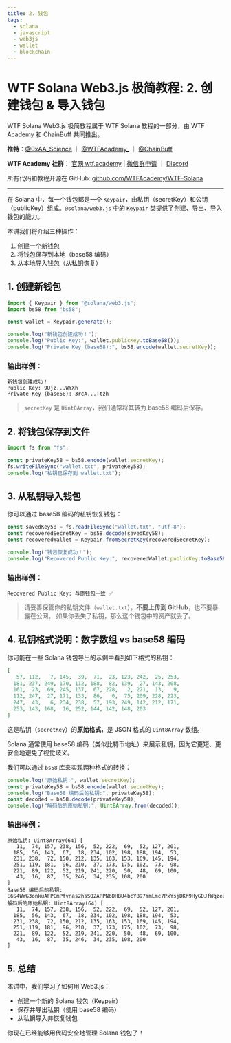 ```yaml
---
title: 2. 钱包
tags:
  - solana
  - javascript
  - web3js
  - wallet
  - blockchain
---
```


# WTF Solana Web3.js 极简教程: 2. 创建钱包 & 导入钱包

WTF Solana Web3.js 极简教程属于 WTF Solana 教程的一部分，由 WTF Academy 和 ChainBuff 共同推出。

**推特**：[@0xAA_Science](https://twitter.com/0xAA_Science) ｜ [@WTFAcademy_](https://twitter.com/WTFAcademy_) ｜ [@ChainBuff](https://twitter.com/ChainBuff)

**WTF Academy 社群：** [官网 wtf.academy](https://wtf.academy) | [微信群申请](https://docs.google.com/forms/d/e/1FAIpQLSe4KGT8Sh6sJ7hedQRuIYirOoZK_85miz3dw7vA1-YjodgJ-A/viewform?usp=sf_link) ｜ [Discord](https://discord.gg/5akcruXrsk)

所有代码和教程开源在 GitHub: [github.com/WTFAcademy/WTF-Solana](https://github.com/WTFAcademy/WTF-Solana)

---

在 Solana 中，每一个钱包都是一个 `Keypair`，由私钥（secretKey）和公钥（publicKey）组成。`@solana/web3.js` 中的 `Keypair` 类提供了创建、导出、导入钱包的能力。

本讲我们将介绍三种操作：
1. 创建一个新钱包
2. 将钱包保存到本地（base58 编码）
3. 从本地导入钱包（从私钥恢复）


## 1. 创建新钱包

```ts
import { Keypair } from "@solana/web3.js";
import bs58 from "bs58";

const wallet = Keypair.generate();

console.log("新钱包创建成功！");
console.log("Public Key:", wallet.publicKey.toBase58());
console.log("Private Key (base58):", bs58.encode(wallet.secretKey));
```

### 输出样例：

```
新钱包创建成功！
Public Key: 9Ujz...WYXh
Private Key (base58): 3rcA...Ttzh
```

> `secretKey` 是 `Uint8Array`，我们通常将其转为 base58 编码后保存。


## 2. 将钱包保存到文件

```ts
import fs from "fs";

const privateKey58 = bs58.encode(wallet.secretKey);
fs.writeFileSync("wallet.txt", privateKey58);
console.log("私钥已保存到 wallet.txt");
```


## 3. 从私钥导入钱包

你可以通过 base58 编码的私钥恢复钱包：

```ts
const savedKey58 = fs.readFileSync("wallet.txt", "utf-8");
const recoveredSecretKey = bs58.decode(savedKey58);
const recoveredWallet = Keypair.fromSecretKey(recoveredSecretKey);

console.log("钱包恢复成功！");
console.log("Recovered Public Key:", recoveredWallet.publicKey.toBase58());
```

### 输出样例：

```
Recovered Public Key: 与原钱包一致 ✅
```


> 请妥善保管你的私钥文件（`wallet.txt`），**不要上传到 GitHub**，也不要暴露在公网。
> 如果你丢失了私钥，那么这个钱包中的资产就丢了。


## 4. 私钥格式说明：数字数组 vs base58 编码

你可能在一些 Solana 钱包导出的示例中看到如下格式的私钥：

```json
[
   57, 112,   7, 145,  39,  71,  23, 123, 242,  25, 253,
  181, 237, 249, 170, 112, 188,  82, 139,  27, 143, 208,
  161,  23,  69, 245, 137,  67, 228,   2, 221,  13,   9,
  112, 247,  27, 171, 133,  86,   0,  75, 209, 228, 223,
  247,  43,   6, 234, 238,  57, 193, 249, 142, 212, 171,
  253, 143, 168,  16, 252, 144, 142, 148, 203
]
```

这是私钥（`secretKey`）的**原始格式**，是 JSON 格式的 `Uint8Array` 数组。

Solana 通常使用 base58 编码（类似比特币地址）来展示私钥，因为它更短、更安全地避免了视觉歧义。

我们可以通过 `bs58` 库来实现两种格式的转换：

```ts
console.log("原始私钥:", wallet.secretKey);
const privateKey58 = bs58.encode(wallet.secretKey);
console.log("Base58 编码后的私钥:", privateKey58);
const decoded = bs58.decode(privateKey58);
console.log("解码后的原始私钥:", Uint8Array.from(decoded));
```

### 输出样例：

```
原始私钥: Uint8Array(64) [
   11,  74, 157, 238, 156,  52, 222,  69,  52, 127, 201,
  185,  56, 143,  67,  18, 234, 102, 198, 188, 194,  53,
  231, 238,  72, 150, 212, 135, 163, 153, 169, 145, 194,
  251, 119, 181,  96, 210,  37, 173, 175, 102,  73,  98,
  221,  89, 122,  52, 219, 241, 220,  50,  48,  69, 100,
   43,  16,  87,  35, 246,  34, 235, 108, 200
]
Base58 编码后的私钥: E6S4WWG3onkuAFPCmPfvnas2hsSQ2APPN6DHBU4bcYB97YmLmc7PxYsjDKh9HyGDJfWqzeu2wLUT2h2nHwji7ao
解码后的原始私钥: Uint8Array(64) [
   11,  74, 157, 238, 156,  52, 222,  69,  52, 127, 201,
  185,  56, 143,  67,  18, 234, 102, 198, 188, 194,  53,
  231, 238,  72, 150, 212, 135, 163, 153, 169, 145, 194,
  251, 119, 181,  96, 210,  37, 173, 175, 102,  73,  98,
  221,  89, 122,  52, 219, 241, 220,  50,  48,  69, 100,
   43,  16,  87,  35, 246,  34, 235, 108, 200
]
```


## 5. 总结

本讲中，我们学习了如何用 Web3.js：

- 创建一个新的 Solana 钱包（Keypair）
- 保存并导出私钥（使用 base58 编码）
- 从私钥导入并恢复钱包

你现在已经能够用代码安全地管理 Solana 钱包了！